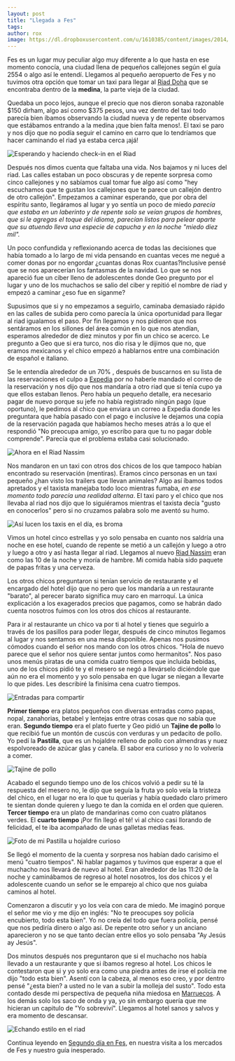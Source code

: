 ```yaml
---
layout: post
title: "Llegada a Fes"
tags: 
author: rox
image: https://dl.dropboxusercontent.com/u/1610385/content/images/2014/12/IMG-20141229-WA0000.jpg
---
```

Fes es un lugar muy peculiar algo muy diferente a lo que hasta en ese momento conocía, una ciudad llena de pequeños callejones según el guía 2554 o algo así le entendí. Llegamos al pequeño aeropuerto de Fes y no tuvimos otra opción que tomar un taxi para llegar al [Riad Doha](/riad-doha) que se encontraba dentro de la **medina**, la parte vieja de la ciudad.

Quedaba un poco lejos, aunque el precio que nos dieron sonaba razonable $150 dirham, algo así como $375 pesos, una vez dentro del taxi todo parecía bien íbamos observando la ciudad nueva y de repente observamos que estábamos entrando a la medina ¡que bien falta menos!. El taxi se paro y nos dijo que no podía seguir el camino en carro que lo tendríamos que hacer caminando el riad ya estaba cerca ¡ajá! 

![Esperando y haciendo check-in en el Riad](https://dl.dropboxusercontent.com/u/1610385/content/images/2015/04/2014-12-28-20-32-33.jpg)

Después nos dimos cuenta que faltaba una vida. Nos bajamos y ni luces del riad. Las calles estaban un poco obscuras y de repente sorpresa como cinco callejones y no sabíamos cual tomar fue algo así como "hey escuchamos que te gustan los callejones que te parece un callejón dentro de otro callejón". Empezamos a caminar esperando, que por obra del espíritu santo, llegáramos al lugar y yo sentía un poco de miedo *parecía que estaba en un laberinto y de repente solo se veían grupos de hombres, que si le agregas el toque del idioma, parecían listos para pelear aparte que su atuendo lleva una especie de capucha y en la noche "miedo diez mil".* 

Un poco confundida y reflexionando acerca de todas las decisiones que había tomado a lo largo de mi vida pensando en cuantas veces me negué a comer donas por no engordar ¿cuantas donas Rox cuantas?Inclusive pensé que se nos aparecerían los fantasmas de la navidad. Lo que se nos apareció fue un ciber lleno de adolescentes donde Geo pregunto por el lugar y uno de los muchachos se salio del ciber y repitió el nombre de riad y empezó a caminar ¿eso fue en siganme? 

Supusimos que si y no empezamos a seguirlo, caminaba demasiado rápido en las calles de subida pero como parecía la única oportunidad para llegar al riad igualamos el paso. Por fin llegamos y nos pidieron que nos sentáramos en los sillones del área común en lo que nos atendían, esperamos alrededor de diez minutos y por fin un chico se acerco. Le pregunto a Geo que si era turco, nos dio risa y le dijimos que no, que eramos mexicanos y el chico empezó a hablarnos entre una combinación de español e italiano. 

Se le entendía alrededor de un 70% , después de buscarnos en su lista de las reservaciones el culpo a [Expedia](/expedia) por no haberle mandado el correo de la reservación y nos dijo que nos mandaría a otro riad que si tenía cupo ya que ellos estaban llenos. Pero había un pequeño detalle, era necesario pagar de nuevo porque su jefe no había registrado ningún pago (que oportuno), le pedimos al chico que enviara un correo a Expedia donde les preguntara que había pasado con el pago e inclusive le dejamos una copia de la reservación pagada que habíamos hecho meses atrás a lo que el respondió "No preocupa amigo, yo escribo para que tu no pagar doble comprende". Parecía que el problema estaba casi solucionado.

![Ahora en el Riad Nassim](https://dl.dropboxusercontent.com/u/1610385/content/images/2015/04/2014-12-28-21-27-59.jpg)

Nos mandaron en un taxi con otros dos chicos de los que tampoco habían encontrado su reservación (mentiras). Eramos cinco personas en un taxi pequeño ¿han visto los trailers que llevan animales? Algo así íbamos todos apretados y el taxista manejaba todo loco mientras fumaba, *en ese momento todo parecía una realidad alterna*. El taxi paro y el chico que nos llevaba al riad nos dijo que lo siguiéramos mientras el taxista decía "gusto en conocerlos" pero si no cruzamos palabra solo me aventó su humo. 

![Así lucen los taxis en el día, es broma](https://dl.dropboxusercontent.com/u/1610385/content/images/2015/04/2014-12-29-10-06-46.jpg)

Vimos un hotel cinco estrellas y yo solo pensaba en cuanto nos saldría una noche en ese hotel, cuando de repente se metió a un callejón y luego a otro y luego a otro y así hasta llegar al riad. Llegamos al nuevo [Riad Nassim](/riad-nassim) eran como las 10 de la noche y moría de hambre.  Mi comida había sido paquete de papas fritas y una cerveza. 

Los otros chicos preguntaron si tenían servicio de restaurante y el encargado del hotel dijo que no pero que los mandaría a un restaurante "barato", al perecer barato significa muy caro en marroquí. La única explicación a los exagerados precios que pagamos, como se habrán dado cuenta nosotros fuimos con los otros dos chicos al restaurante. 

Para ir al restaurante un chico va por ti al hotel y tienes que seguirlo a través de los pasillos para poder llegar, después de cinco minutos llegamos al lugar y nos sentamos en una mesa disponible. Apenas nos pusimos cómodos cuando el señor nos mando con los otros chicos. "Hola de nuevo parece que el señor nos quiere sentar juntos como hermanitos". Nos paso unos menús piratas de una comida cuatro tiempos que incluida bebidas, uno de los chicos pidió te y el mesero se negó a llevárselo diciéndole que aún no era el momento y yo solo pensaba en que lugar se niegan a llevarte lo que pides. Les describiré la finísima cena cuatro tiempos.

![Entradas para compartir](https://dl.dropboxusercontent.com/u/1610385/content/images/2014/12/IMG-20141230-WA0001-1.jpg)

**Primer tiempo** era platos pequeños con diversas entradas como papas, nopal, zanahorias, betabel y lentejas entre otras cosas que no sabía que eran. **Segundo tiempo** era el plato fuerte y Geo pidió un **Tajine de pollo** lo que recibió fue un montón de cuscús con verduras y un pedacito de pollo. Yo pedí la **Pastilla**, que es un hojaldre relleno de pollo con almendras y nuez espolvoreado de azúcar glas y canela. El sabor era curioso y no lo volvería a comer.

![Tajine de pollo](https://dl.dropboxusercontent.com/u/1610385/content/images/2014/12/IMG-20141230-WA0002-1.jpg)

Acabado el segundo tiempo uno de los chicos volvió a pedir su té la respuesta del mesero no, le dijo que seguía la fruta yo solo veía la tristeza del chico, en el lugar no era lo que tu querías y había quedado claro primero te sientan donde quieren y luego te dan la comida en el orden que quieren. **Tercer tiempo** era un plato de mandarinas como con cuatro plátanos verdes. El **cuarto tiempo** ¡Por fin llegó el té! vi al chico casi llorando de felicidad, el te iba acompañado de unas galletas medias feas.

![Foto de mi Pastilla u hojaldre curioso](https://dl.dropboxusercontent.com/u/1610385/content/images/2014/12/IMG-20141230-WA0000-1.jpg)

Se llegó el momento de la cuenta y sorpresa nos habían dado carisimo el menú "cuatro tiempos". Ni hablar pagamos y tuvimos que esperar a que el muchacho nos llevará de nuevo al hotel. Eran alrededor de las 11:20 de la noche y caminábamos de regreso al hotel nosotros, los dos chicos y el adolescente cuando un señor se le emparejo al chico que nos guiaba caminos al hotel. 

Comenzaron a discutir y yo los veía con cara de miedo. Me imaginó porque el señor me vio y me dijo en inglés: "No te preocupes soy policía encubierto, todo esta bien". Yo no creía del todo que fuera policía, pensé que nos pediría dinero o algo así. De repente otro señor y un anciano aparecieron y no se que tanto decían entre ellos yo solo pensaba "Ay Jesús ay Jesús". 

Dos minutos después nos preguntaron que si el muchacho nos había llevado a un restaurante y que si íbamos regreso al hotel. Los chicos le contestaron que si y yo solo era como una piedra antes de irse el policía me dijo "todo esta bien". Asentí con la cabeza, al menos eso creo, y por dentro pensé "¿esta bien? a usted no le van a subir la molleja del susto". Todo esta contado desde mi perspectiva de pequeña niña miedosa en [Marruecos](/tag/marruecos). A los demás solo los saco de onda y ya, yo sin embargo quería que me hicieran un capitulo de "Yo sobreviví". Llegamos al hotel sanos y salvos y era momento de descansar.

![Echando estilo en el riad](https://dl.dropboxusercontent.com/u/1610385/content/images/2015/04/2014-12-29-12-52-01.jpg)

Continua leyendo en [Segundo día en Fes](/segundo-dia-en-fes/), en nuestra visita a los mercados de Fes y nuestro guía inesperado.